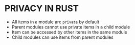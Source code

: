 # PRIVACY IN RUST

- All items in a module are `private` by default
- Parent modules cannot use private items in a child module
- Item can be accessed by other items in the same module
- Child modules can use items from parent modules
